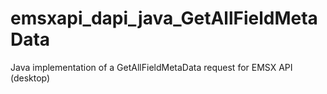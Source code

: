 # emsxapi_dapi_java_GetAllFieldMetaData
Java implementation of a GetAllFieldMetaData request for EMSX API (desktop)
